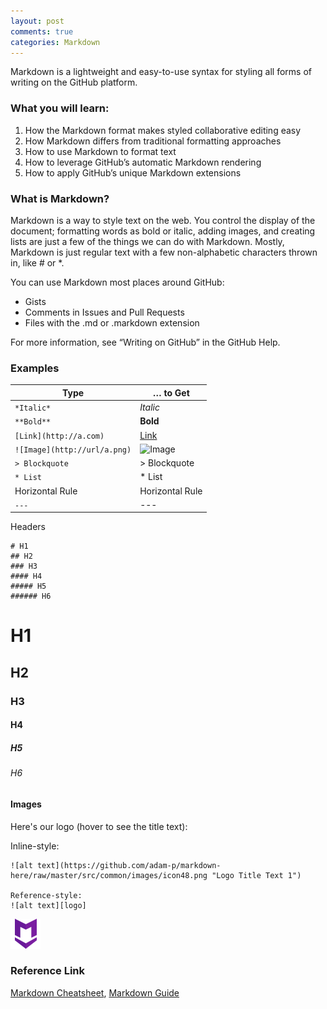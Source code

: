 ```yaml
---
layout: post
comments: true
categories: Markdown
---
```



Markdown is a lightweight and easy-to-use syntax for styling all forms of writing on the GitHub platform.

### What you will learn:
1. How the Markdown format makes styled collaborative editing easy
2. How Markdown differs from traditional formatting approaches
3. How to use Markdown to format text
4. How to leverage GitHub’s automatic Markdown rendering
5. How to apply GitHub’s unique Markdown extensions

### What is Markdown?

Markdown is a way to style text on the web. You control the display of the document; formatting words as bold or italic, adding images, and creating lists are just a few of the things we can do with Markdown. Mostly, Markdown is just regular text with a few non-alphabetic characters thrown in, like # or *.

You can use Markdown most places around GitHub:

* Gists
* Comments in Issues and Pull Requests
* Files with the .md or .markdown extension

For more information, see “Writing on GitHub” in the GitHub Help.

### Examples

|Type | … to Get |
| ------ | ------ |
| `*Italic*` | *Italic* |
| `**Bold**` | **Bold** |
|`[Link](http://a.com)` | [Link](http://a.com) |
| `![Image](http://url/a.png)` | ![Image](http://url/a.png) |
| `> Blockquote` | > Blockquote |
| `* List` | * List |
|Horizontal Rule | Horizontal Rule |
| `---` | --- |

Headers

```
# H1
## H2
### H3
#### H4
##### H5
###### H6
```
# H1
## H2
### H3
#### H4
##### H5
###### H6

#### Images

Here's our logo (hover to see the title text):

Inline-style: 
```
![alt text](https://github.com/adam-p/markdown-here/raw/master/src/common/images/icon48.png "Logo Title Text 1")

Reference-style: 
![alt text][logo]
```
![alt text](https://github.com/adam-p/markdown-here/raw/master/src/common/images/icon48.png "Logo Title Text 1")



### Reference Link
[Markdown Cheatsheet](https://github.com/adam-p/markdown-here/wiki/Markdown-Cheatsheet#emphasis), 
[Markdown Guide](https://help.ghost.org/hc/en-us/articles/224410728-Markdown-Guide)
